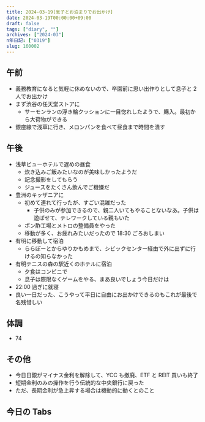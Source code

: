 ```yaml
---
title: 2024-03-19[息子とお泊まりでお出かけ]
date: 2024-03-19T00:00:00+09:00
draft: false
tags: ["diary", ""]
archives: ["2024-03"]
n年日記: ["0319"]
slug: 160002
---
```


## 午前

- 義務教育になると気軽に休めないので、卒園前に思い出作りとして息子と 2 人でお出かけ
- まず渋谷の任天堂ストアに
  - サーモンランの浮き輪クッションに一目惚れしたようで、購入。最初から大荷物ができる
- 銀座線で浅草に行き、メロンパンを食べて昼食まで時間を潰す

## 午後

- 浅草ビューホテルで遅めの昼食
  - 炊き込みご飯みたいなのが美味しかったようだ
  - 記念撮影をしてもらう
  - ジュースをたくさん飲んでご機嫌だ
- 豊洲のキッザニアに
  - 初めて連れて行ったが、すごい混雑だった
    - 子供のみが参加できるので、親二人いてもやることないなあ。子供は遊ばせて、テレワークしている親もいた
  - ポン酢工場とメトロの整備員をやった
  - 移動が多く、お疲れみたいだったので 18:30 ごろおしまい
- 有明に移動して宿泊
  - ららぽーとからゆりかもめまで、シビックセンター経由で外に出ずに行けるの知らなかった
- 有明テニスの森の駅近くのホテルに宿泊
  - 夕食はコンビニで
  - 息子は際限なくゲームをやる、まあ良いでしょう今日だけは
- 22:00 過ぎに就寝
- 良い一日だった、こうやって平日に自由にお出かけできるのもこれが最後で名残惜しい

## 体調

- 74

## その他

- 今日日銀がマイナス金利を解除して、YCC も撤廃、ETF と REIT 買いも終了
- 短期金利のみの操作を行う伝統的な中央銀行に戻った
- ただ、長期金利が急上昇する場合は機動的に動くとのこと

## 今日の Tabs
